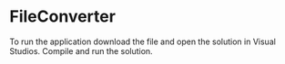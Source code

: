 # FileConverter

To run the application download the file and open the solution in Visual Studios. Compile and run the solution.
